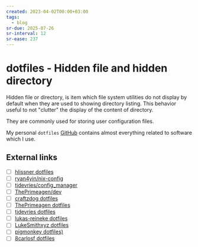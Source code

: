 ```yaml
---
created: 2023-04-02T00:00+03:00
tags:
  - blog
sr-due: 2025-07-26
sr-interval: 12
sr-ease: 237
---
```


# dotfiles - Hidden file and hidden directory

Hidden file or directory, is item which file system utilities do not display by
default when they are used to showing directory listing. This behavior useful to
not "clutter" the display of the content of directory.

They are commonly used for storing user configuration files.

My personal `dotfiles` [GitHub](https://github.com/iturdikulov/dotfiles)
contains almost everything related to software which I use.

## External links

- [ ] [hlissner dotfiles](https://github.com/hlissner/dotfiles)
- [ ] [ryan4yin/nix-config](https://github.com/ryan4yin/nix-config)
- [ ] [tjdevries/config_manager](https://github.com/tjdevries/config_manager)
- [ ] [ThePrimeagen/dev](https://github.com/ThePrimeagen/dev)
- [ ] [craftzdog dotfiles](https://github.com/craftzdog/dotfiles-public)
- [ ] [ThePrimeagen dotfiles](https://github.com/ThePrimeagen/.dotfiles)
- [ ] [tjdevries dotfiles](https://github.com/tjdevries/config_manager)
- [ ] [lukas-reineke dotfiles](https://github.com/lukas-reineke/dotfiles)
- [ ] [LukeSmithxyz dotfiles](https://github.com/LukeSmithxyz/voidrice)
- [ ] [pigmonkey dotfiles)](https://github.com/pigmonkey/dotfiles)
- [ ] [8carlosf dotfiles](https://github.com/8carlosf/dotfiles)
